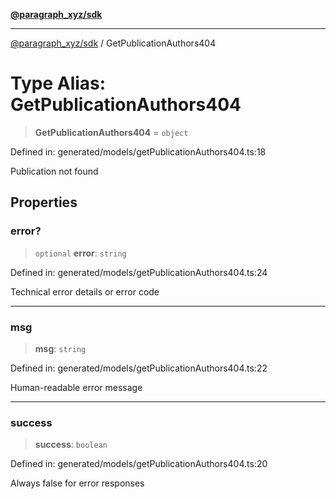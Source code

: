 [**@paragraph_xyz/sdk**](../README.md)

***

[@paragraph_xyz/sdk](../README.md) / GetPublicationAuthors404

# Type Alias: GetPublicationAuthors404

> **GetPublicationAuthors404** = `object`

Defined in: generated/models/getPublicationAuthors404.ts:18

Publication not found

## Properties

### error?

> `optional` **error**: `string`

Defined in: generated/models/getPublicationAuthors404.ts:24

Technical error details or error code

***

### msg

> **msg**: `string`

Defined in: generated/models/getPublicationAuthors404.ts:22

Human-readable error message

***

### success

> **success**: `boolean`

Defined in: generated/models/getPublicationAuthors404.ts:20

Always false for error responses
